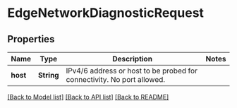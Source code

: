 # EdgeNetworkDiagnosticRequest

## Properties

Name | Type | Description | Notes
------------ | ------------- | ------------- | -------------
**host** | **String** | IPv4/6 address or host to be probed for connectivity. No port allowed. | 

[[Back to Model list]](../README.md#documentation-for-models) [[Back to API list]](../README.md#documentation-for-api-endpoints) [[Back to README]](../README.md)


